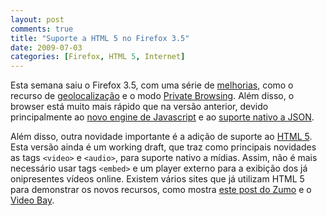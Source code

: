 ```yaml
---
layout: post
comments: true
title: "Suporte a HTML 5 no Firefox 3.5"
date: 2009-07-03
categories: [Firefox, HTML 5, Internet]
---
```

Esta semana saiu o Firefox 3.5, com uma série de [melhorias](http://www.mozilla.com/en-US/firefox/3.5/releasenotes/), como o recurso de [geolocalização](http://www.mozilla.com/firefox/geolocation) e o modo [Private Browsing](http://support.mozilla.com/en-US/kb/Private+Browsing). Além disso, o browser está muito mais rápido que na versão anterior, devido principalmente ao [novo engine de Javascript](https://wiki.mozilla.org/JavaScript:TraceMonkey) e ao [suporte nativo a JSON](http://blog.mozilla.com/webdev/2009/02/12/native-json-in-firefox-31/).

Além disso, outra novidade importante é a adição de suporte ao [HTML 5](http://www.w3.org/TR/html5/). Esta versão ainda é um working draft, que traz como principais novidades as tags `<video>` e `<audio>`, para suporte nativo a mídias. Assim, não é mais necessário usar tags `<embed>` e um player externo para a exibição dos já onipresentes vídeos online. Existem vários sites que já utilizam HTML 5 para demonstrar os novos recursos, como mostra [este post do Zumo](http://zumo.uol.com.br/2009/06/30/firefox-35-9-experimentos-com-html5/) e o [Video Bay](http://thevideobay.org/).
